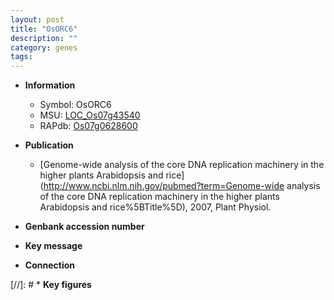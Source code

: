 ```yaml
---
layout: post
title: "OsORC6"
description: ""
category: genes
tags: 
---
```


* **Information**  
    + Symbol: OsORC6  
    + MSU: [LOC_Os07g43540](http://rice.plantbiology.msu.edu/cgi-bin/ORF_infopage.cgi?orf=LOC_Os07g43540)  
    + RAPdb: [Os07g0628600](http://rapdb.dna.affrc.go.jp/viewer/gbrowse_details/irgsp1?name=Os07g0628600)  

* **Publication**  
    + [Genome-wide analysis of the core DNA replication machinery in the higher plants Arabidopsis and rice](http://www.ncbi.nlm.nih.gov/pubmed?term=Genome-wide analysis of the core DNA replication machinery in the higher plants Arabidopsis and rice%5BTitle%5D), 2007, Plant Physiol.

* **Genbank accession number**  

* **Key message**  

* **Connection**  

[//]: # * **Key figures**  


